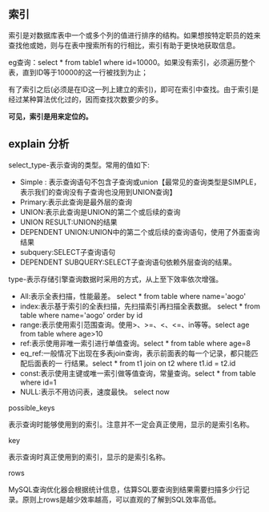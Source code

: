 ## 索引

索引是对数据库表中一个或多个列的值进行排序的结构。如果想按特定职员的姓来查找他或她，则与在表中搜索所有的行相比，索引有助于更快地获取信息。

eg查询：select * from table1 where id=10000。如果没有索引，必须遍历整个表，直到ID等于10000的这一行被找到为止；

有了索引之后(必须是在ID这一列上建立的索引)，即可在索引中查找。由于索引是经过某种算法优化过的，因而查找次数要少的多。

**可见，索引是用来定位的。**



## explain 分析

select_type-表示查询的类型。常用的值如下:

- Simple : 表示查询语句不包含子查询或union【最常见的查询类型是SIMPLE，表示我们的查询没有子查询也没用到UNION查询】
- Primary:表示此查询是最外层的查询
- UNION:表示此查询是UNION的第二个或后续的查询
- UNION RESULT:UNION的结果
- DEPENDENT UNION:UNION中的第二个或后续的查询语句，使用了外面查询结果
- subquery:SELECT子查询语句
- DEPENDENT SUBQUERY:SELECT子查询语句依赖外层查询的结果。

type-表示存储引擎查询数据时采用的方式，从上至下效率依次增强。

- All:表示全表扫描，性能最差。 select * from table where name='aogo'
- index:表示基于索引的全表扫描，先扫描索引再扫描全表数据。 select * from table where name='aogo' order by id
- range:表示使用索引范围查询。使用>、>=、<、<=、in等等。select age from table where age>10
- ref:表示使用非唯一索引进行单值查询。select * from table where age=8
- eq_ref:一般情况下出现在多表join查询，表示前面表的每一个记录，都只能匹配后面表的一 行结果。select * from t1 join on t2 where t1.id = t2.id
- const:表示使用主键或唯一索引做等值查询，常量查询。select * from table where id=1
- NULL:表示不用访问表，速度最快。 select now

possible_keys

表示查询时能够使用到的索引。注意并不一定会真正使用，显示的是索引名称。

key

表示查询时真正使用到的索引，显示的是索引名称。

rows

MySQL查询优化器会根据统计信息，估算SQL要查询到结果需要扫描多少行记录。原则上rows是越少效率越高，可以直观的了解到SQL效率高低。